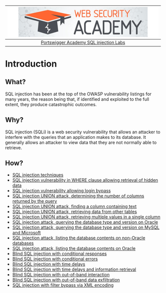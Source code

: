 | [![Portswigger SQL injection Labs](../../_static/images/pal.png)](https://portswigger.net/web-security/all-labs#sql-injection) |
|:--:|
| [Portswigger Academy SQL injection Labs](https://portswigger.net/web-security/all-labs#sql-injection) |

# Introduction

## What?

SQL injection has been at the top of the OWASP vulnerability listings for many years, the reason being that, if identified and exploited to the full extent, they produce catastrophic outcomes.

## Why?

SQL injection (SQLi) is a web security vulnerability that allows an attacker to interfere with the queries that an application makes to its database. It generally allows an attacker to view data that they are not normally able to retrieve.

## How?

* [SQL injection techniques](../techniques/sqli.md)
* [SQL injection vulnerability in WHERE clause allowing retrieval of hidden data](1.md)
* [SQL injection vulnerability allowing login bypass](2.md)
* [SQL injection UNION attack, determining the number of columns returned by the query](3.md)
* [SQL injection UNION attack, finding a column containing text](4.md)
* [SQL injection UNION attack, retrieving data from other tables](5.md)
* [SQL injection UNION attack, retrieving multiple values in a single column](6.md)
* [SQL injection attack, querying the database type and version on Oracle](7.md)
* [SQL injection attack, querying the database type and version on MySQL and Microsoft](8.md)
* [SQL injection attack, listing the database contents on non-Oracle databases](9.md)
* [SQL injection attack, listing the database contents on Oracle](10.md)
* [Blind SQL injection with conditional responses](11.md)
* [Blind SQL injection with conditional errors](12.md)
* [Blind SQL injection with time delays](13.md)
* [Blind SQL injection with time delays and information retrieval](14.md)
* [Blind SQL injection with out-of-band interaction](15.md)
* [Blind SQL injection with out-of-band data exfiltration](16.md)
* [SQL injection with filter bypass via XML encoding](17.md)